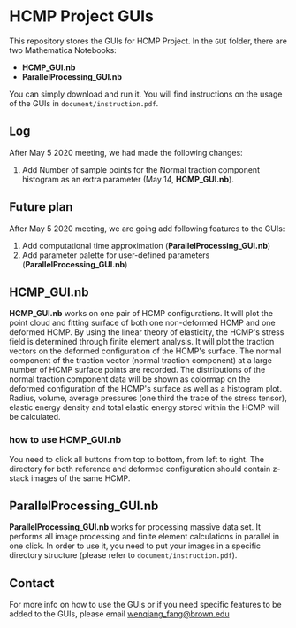# HCMP Project GUIs
This repository stores the GUIs for HCMP Project.
In the `GUI` folder, there are two Mathematica Notebooks:

- __HCMP_GUI.nb__
- __ParallelProcessing_GUI.nb__

You can simply download and run it. You will find instructions on the usage of the GUIs in `document/instruction.pdf`. 

## Log

After May 5 2020 meeting, we had made the following changes:
1. Add Number of sample points for the Normal traction component histogram as an extra parameter (May 14, __HCMP_GUI.nb__).


## Future plan

After May 5 2020 meeting, we are going add following features to the GUIs:

1. Add computational time approximation (__ParallelProcessing_GUI.nb__)
2. Add parameter palette for user-defined parameters (__ParallelProcessing_GUI.nb__)


## HCMP_GUI.nb

__HCMP_GUI.nb__ works on one pair of HCMP configurations. It will plot the point cloud and fitting surface of both one non-deformed HCMP and one deformed HCMP. By using the linear theory of elasticity, the HCMP's stress field is determined through finite element analysis. 
It will plot the traction vectors on the deformed configuration of the HCMP's surface. The normal component of the traction vector (normal traction component) at a large number of HCMP surface points are recorded. The distributions of the normal traction component data will be shown as colormap on the deformed configuration of the HCMP's surface as well as a histogram plot. Radius, volume, average pressures (one third the trace of the stress tensor), elastic energy density and total elastic energy stored within the HCMP
will be calculated.

### how to use HCMP_GUI.nb

You need to click all buttons from top to bottom, from left to right. The directory for both reference and deformed configuration should contain z-stack images of the same HCMP.

## ParallelProcessing_GUI.nb

__ParallelProcessing_GUI.nb__ works for processing massive data set. It performs all image processing and finite element calculations in parallel in one click. In order to use it, you need to put your images in a specific directory structure (please refer to `document/instruction.pdf`).


## Contact

For more info on how to use the GUIs or if you need specific features to be added to the GUIs, please email wenqiang_fang@brown.edu
